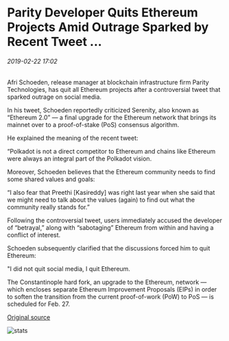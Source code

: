 # Parity Developer Quits Ethereum Projects Amid Outrage Sparked by Recent Tweet ...

###### 2019-02-22 17:02

Afri Schoeden, release manager at blockchain infrastructure firm Parity Technologies, has quit all Ethereum projects after a controversial tweet that sparked outrage on social media.

In his tweet, Schoeden reportedly criticized Serenity, also known as “Ethereum 2.0” — a final upgrade for the Ethereum network that brings its mainnet over to a proof-of-stake (PoS) consensus algorithm.

He explained the meaning of the recent tweet:

“Polkadot is not a direct competitor to Ethereum and chains like Ethereum were always an integral part of the Polkadot vision.

Moreover, Schoeden believes that the Ethereum community needs to find some shared values and goals:

“I also fear that Preethi \[Kasireddy\] was right last year when she said that we might need to talk about the values (again) to find out what the community really stands for.”

Following the controversial tweet, users immediately accused the developer of “betrayal,” along with “sabotaging” Ethereum from within and having a conflict of interest.

Schoeden subsequently clarified that the discussions forced him to quit Ethereum:

"I did not quit social media, I quit Ethereum.

The Constantinople hard fork, an upgrade to the Ethereum, network — which encloses separate Ethereum Improvement Proposals (EIPs) in order to soften the transition from the current proof-of-work (PoW) to PoS — is scheduled for Feb. 27.

[Original source](https://cointelegraph.com/news/parity-developer-quits-ethereum-projects-amid-outrage-sparked-by-recent-tweet)

![stats](https://c.statcounter.com/11760860/0/a89fa40b/1/ "stats")
